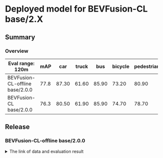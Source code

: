 # Deployed model for BEVFusion-CL base/2.X
## Summary

### Overview

| Eval range: 120m                | mAP  | car  | truck | bus  | bicycle | pedestrian |
| --------------------------------| ---- | ---- | ----- | ---- | ------- | ---------- |
| BEVFusion-CL-offline base/2.0.0 | 77.8  | 87.30 | 61.60 | 85.90 | 73.20 | 80.90     |
| BEVFusion-CL         base/2.0.0 | 76.3  | 80.50 | 61.90 | 85.90 | 74.70 | 78.70     |


## Release

### BEVFusion-CL-offline base/2.0.0

<details>
<summary> The link of data and evaluation result </summary>

- Model
  - Training dataset: DB JPNTAXI v1.0 + DB JPNTAXI v2.0 + DB JPNTAXI v4.0 + DB GSM8 v1.0 + DB J6 v1.0 + DB J6 v2.0 + DB J6 v3.0 + DB J6 v5.0 + DB J6 Gen2 v1.0 + DB J6 Gen2 v2.0 + DB J6 Gen2 v4.0 + DB LargeBus v1.0 (total frames: 71,633)
  - [Config file path](https://github.com/tier4/AWML/blob/50f35a8ae52c4892351be0c7aa5d260c1b310b7e/projects/BEVFusion/configs/t4dataset/BEVFusion-CL-offline/bevfusion_camera_lidar_offline_voxel_second_secfpn_4xb8_base.py)
  - Training results [model-zoo]
    - [logs.zip](https://download.autoware-ml-model-zoo.tier4.jp/autoware-ml/models/bevfusion/bevfusion-cl-offline/t4base/v2.0.0/logs.zip)
    - [checkpoint_best.pth](https://download.autoware-ml-model-zoo.tier4.jp/autoware-ml/models/bevfusion/bevfusion-cl-offline/t4base/v2.0.0/best_NuScenes_metric_T4Metric_mAP_epoch_30.pth)
    - [config.py](https://download.autoware-ml-model-zoo.tier4.jp/autoware-ml/models/bevfusion/bevfusion-cl-offline/t4base/v2.0.0/bevfusion_camera_lidar_voxel_second_secfpn_2xb2_t4offline_no_intensity.py)
  - Train time: NVIDIA H100 80GB * 4 * 50 epochs = 3 days and 20 hours
  - Batch size: 4*5 = 20

- Evaluation
  - db_jpntaxi_v1 + db_jpntaxi_v2 + db_jpntaxi_v4 + db_gsm8_v1 + db_j6_v1 + db_j6_v2 + db_j6_v3 + db_j6_v5 + db_j6gen2_v1 + db_j6gen2_v1 + db_j6gen2_v4 + db_largebus_v1 (total frames: 5,703):
  - Total mAP (eval range = 120m): 0.7503

| class_name |  Count    | mAP  | AP@0.5m | AP@1.0m | AP@2.0m | AP@4.0m |
| ----       |  -------  | ---- | ---- | ---- | ---- | ---- |
| car        |   144,001 | 87.3 | 77.5    | 87.8    | 91.6    | 92.2    |
| truck      |   20,823  | 61.6 | 41.0    | 61.3    | 69.0    | 74.9    |
| bus        |    5,691  | 85.9 | 75.6    | 85.6    | 90.3    | 92.2    |
| bicycle    |    5,007  | 73.2 | 71.4    | 73.5    | 73.7    | 74.1    |
| pedestrian |   42,034  | 80.9 | 79.5    | 80.5    | 81.3    | 82.3    |

</details>

